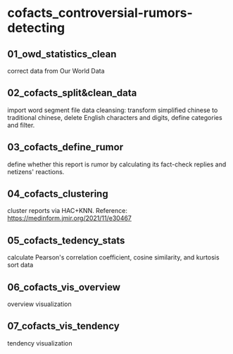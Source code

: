 # cofacts_controversial-rumors-detecting

## 01_owd_statistics_clean
correct data from Our World Data 

## 02_cofacts_split&clean_data
import word segment file
data cleansing: transform simplified chinese to traditional chinese, delete English characters and digits, define categories and filter. 

## 03_cofacts_define_rumor
define whether this report is rumor by calculating its fact-check replies and netizens' reactions. 

## 04_cofacts_clustering
cluster reports via HAC+KNN. 
Reference: https://medinform.jmir.org/2021/11/e30467  

## 05_cofacts_tedency_stats
calculate Pearson's correlation coefficient, cosine similarity, and kurtosis  
sort data  

## 06_cofacts_vis_overview
overview visualization  

## 07_cofacts_vis_tendency
tendency visualization  
